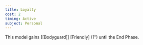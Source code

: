 ```yaml
---
title: Loyalty
cost: 2
timing: Active
subject: Personal
---
```

This model gains [[Bodyguard]] [Friendly] (1") until the End Phase.